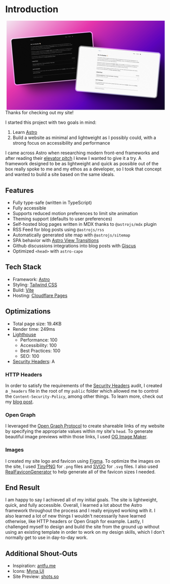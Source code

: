 # Introduction

<img src="https://github.com/hsimpson270/hsimpson270/blob/main/images/hunter-simpson-dev-preview.png" width="500" align="right">

Thanks for checking out my site!

I started this project with two goals in mind:

1. Learn [Astro](https://astro.build/)
2. Build a website as minimal and lightweight as I possibly could, with a strong focus on accessibility and performance

I came across Astro when researching modern front-end frameworks and after reading their [elevator pitch](https://docs.astro.build/en/concepts/why-astro/) I knew I wanted to give it a try. A framework designed to be as lightweight and quick as possible out of the box really spoke to me and my ethos as a developer, so I took that concept and wanted to build a site based on the same ideals.

## Features

- Fully type-safe (written in TypeScript)
- Fully accessible
- Supports reduced motion preferences to limit site animation
- Theming support (defaults to user preferences)
- Self-hosted blog pages written in MDX thanks to `@astrojs/mdx` plugin
- RSS Feed for blog posts using `@astrojs/rss`
- Automatically generated site map with `@astrojs/sitemap`
- SPA behavior with [Astro View Transitions](https://docs.astro.build/en/guides/view-transitions/)
- Github discussions integrations into blog posts with [Giscus](https://giscus.app/)
- Optimized `<head>` with `astro-capo`

## Tech Stack

- Framework: [Astro](https://astro.build/)
- Styling: [Tailwind CSS](https://tailwindcss.com/)
- Build: [Vite](https://vite.dev/)
- Hosting: [Cloudflare Pages](https://www.cloudflare.com/)

## Optimizations

- Total page size: 19.4KB
- Render time: 249ms
- [Lighthouse](https://pagespeed.web.dev/analysis/https-hunter-simpson-dev/r7m7wr7yk1?form_factor=desktop)
  - Performance: 100
  - Accessibility: 100
  - Best Practices: 100
  - SEO: 100
- [Security Headers](https://securityheaders.com/): A

### HTTP Headers

In order to satisfy the requirements of the [Security Headers](https://securityheaders.com/) audit, I created a `_headers` file in the root of my `public` folder which allowed me to control the `Content-Security-Policy`, among other things. To learn more, check out my [blog post](https://hunter-simpson.dev/blog/lighthouse-trust-and-safety/).

### Open Graph

I leveraged the [Open Graph Protocol](https://ogp.me/) to create shareable links of my website by specifying the appropriate values within my site's `head`. To generate beautiful image previews within those links, I used [OG Image Maker](https://ogimagemaker.com/).

### Images

I created my site logo and favicon using [Figma](https://www.figma.com/). To optimize the images on the site, I used [TinyPNG](https://tinypng.com/) for `.png` files and [SVGO](https://jakearchibald.github.io/svgomg/) for `.svg` files. I also used [RealFaviconGenerator](https://realfavicongenerator.net/) to help generate all of the favicon sizes I needed.

## End Result

I am happy to say I achieved all of my initial goals. The site is lightweight, quick, and fully accessible. Overall, I learned a lot about the Astro framework throughout the process and I really enjoyed working with it. I also learned a lot of new things I wouldn't necessarily have learned otherwise, like HTTP headers or Open Graph for example. Lastly, I challenged myself to design and build the site from the ground up without using an existing template in order to work on my design skills, which I don't normally get to use in day-to-day work.

## Additional Shout-Outs

- Inspiration: [antfu.me](https://antfu.me/)
- Icons: [Myna UI](https://icon-sets.iconify.design/mynaui/)
- Site Preview: [shots.so](https://shots.so/)
